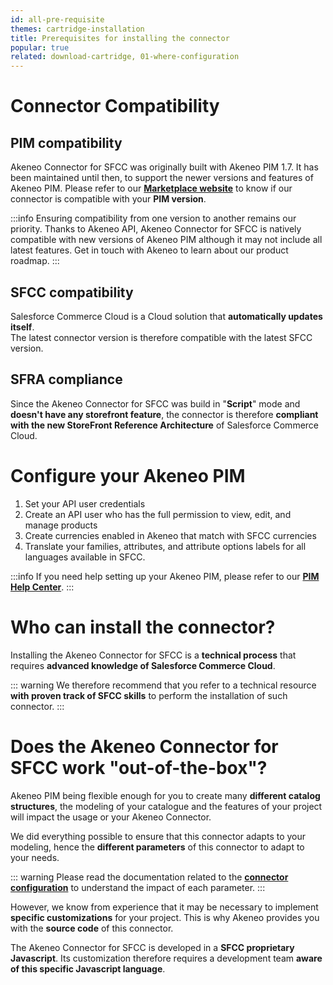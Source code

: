 ```yaml
---
id: all-pre-requisite
themes: cartridge-installation
title: Prerequisites for installing the connector
popular: true
related: download-cartridge, 01-where-configuration
---
```


# Connector Compatibility

## PIM compatibility

Akeneo Connector for SFCC was originally built with Akeneo PIM 1.7. It has been maintained until then, to support the newer versions and features of Akeneo PIM.
Please refer to our [**Marketplace website**](https://marketplace.akeneo.com/extension/akeneo-connector-salesforce-commerce-cloud) to know if our connector is compatible with your **PIM version**.

:::info
Ensuring compatibility from one version to another remains our priority. Thanks to Akeneo API, Akeneo Connector for SFCC is natively compatible with new versions of Akeneo PIM although it may not include all latest features. Get in touch with Akeneo to learn about our product roadmap.
:::

## SFCC compatibility

Salesforce Commerce Cloud is a Cloud solution that **automatically updates itself**.<br>
The latest connector version is therefore compatible with the latest SFCC version.

## SFRA compliance

Since the Akeneo Connector for SFCC was build in "**Script**" mode and **doesn't have any storefront feature**, the connector is therefore **compliant with the new StoreFront Reference Architecture** of Salesforce Commerce Cloud.

# Configure your Akeneo PIM

1. Set your API user credentials
2. Create an API user who has the full permission to view, edit, and manage products
3. Create currencies enabled in Akeneo that match with SFCC currencies
4. Translate your families, attributes, and attribute options labels for all languages available in SFCC.

:::info
If you need help setting up your Akeneo PIM, please refer to our [**PIM Help Center**](https://help.akeneo.com/pim/index.html).
:::

# Who can install the connector?

Installing the Akeneo Connector for SFCC is a **technical process** that requires **advanced knowledge of Salesforce Commerce Cloud**.

::: warning
We therefore recommend that you refer to a technical resource **with proven track of SFCC skills** to perform the installation of such connector.
:::

# Does the Akeneo Connector for SFCC work "out-of-the-box"?

Akeneo PIM being flexible enough for you to create many **different catalog structures**, the modeling of your catalogue and the features of your project will impact the usage or your Akeneo Connector.

We did everything possible to ensure that this connector adapts to your modeling, hence the **different parameters** of this connector to adapt to your needs.

::: warning
Please read the documentation related to the [**connector configuration**](../themes-for-peter.html#cartridge-configuration) to understand the impact of each parameter.
:::

However, we know from experience that it may be necessary to implement **specific customizations** for your project. This is why Akeneo provides you with the **source code** of this connector.

The Akeneo Connector for SFCC is developed in a **SFCC proprietary Javascript**. Its customization therefore requires a development team **aware of this specific Javascript language**.
